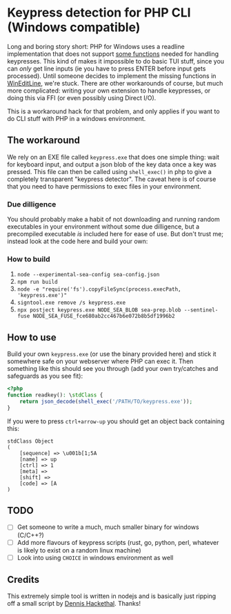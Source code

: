 # Keypress detection for PHP CLI (Windows compatible)
Long and boring story short: PHP for Windows uses a readline implementation that does not support [some functions](https://github.com/php/doc-en/issues/1482) needed for handling keypresses. This kind of makes it impossible to do basic TUI stuff, since you can *only* get line inputs (ie you have to press ENTER before input gets processed). Until someone decides to implement the missing functions in [WinEditLine](https://github.com/winlibs/wineditline), we're stuck. There are other workarounds of course, but much more complicated: writing your own extension to handle keypresses, or doing this via FFI (or even possibly using Direct I/O).

This is a workaround hack for that problem, and only applies if you want to do CLI stuff with PHP in a windows environment.

## The workaround
We rely on an EXE file called `keypress.exe` that does one simple thing: wait for keyboard input, and output a json blob of the key data once a key was pressed. This file can then be called using `shell_exec()` in php to give a completely transparent "keypress detector". The caveat here is of course that you need to have permissions to exec files in your environment.

### Due dilligence
You should probably make a habit of not downloading and running random executables in your environment without some due dilligence, but a precompiled executable *is* included here for ease of use. But don't trust me; instead look at the code here and build your own:

### How to build
1. `node --experimental-sea-config sea-config.json`
2. `npm run build`
3. `node -e "require('fs').copyFileSync(process.execPath, 'keypress.exe')"`
4. `signtool.exe remove /s keypress.exe`
5. `npx postject keypress.exe NODE_SEA_BLOB sea-prep.blob --sentinel-fuse NODE_SEA_FUSE_fce680ab2cc467b6e072b8b5df1996b2`

## How to use
Build your own `keypress.exe` (or use the binary provided here) and stick it somewhere safe on your webserver where PHP can exec it. Then something like this should see you through (add your own try/catches and safeguards as you see fit):

```php
<?php
function readkey(): \stdClass {
    return json_decode(shell_exec('/PATH/TO/keypress.exe'));
}
```

If you were to press `ctrl+arrow-up` you should get an object back containing this:

```
stdClass Object
(
    [sequence] => \u001b[1;5A
    [name] => up
    [ctrl] => 1
    [meta] =>
    [shift] =>
    [code] => [A
)
```

## TODO
- [ ] Get someone to write a much, much smaller binary for windows (C/C++?)
- [ ] Add more flavours of keypress scripts (rust, go, python, perl, whatever is likely to exist on a random linux machine)
- [ ] Look into using `CHOICE` in windows environment as well

## Credits
This extremely simple tool is written in nodejs and is basically just ripping off a small script by [Dennis Hackethal](https://github.com/TooTallNate/keypress/issues/28). Thanks!
